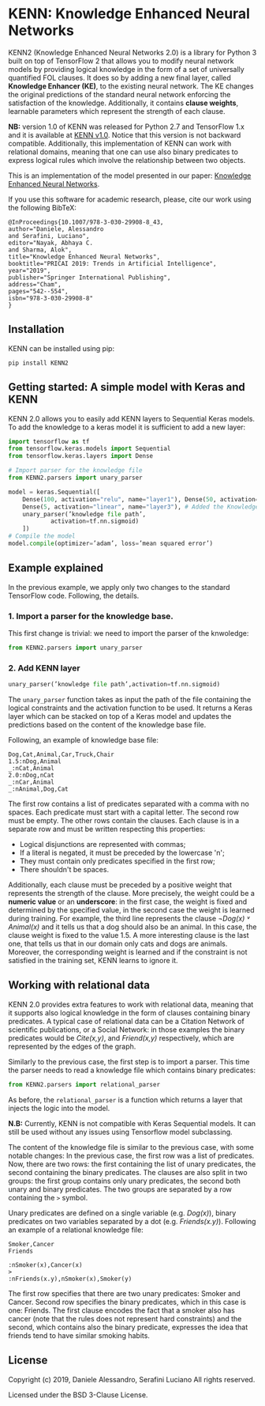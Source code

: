 # KENN: Knowledge Enhanced Neural Networks

KENN2 (Knowledge Enhanced Neural Networks 2.0) is a library for Python 3 built on top of TensorFlow 2 that allows you to modify neural network models by providing logical knowledge in the form of a set of universally quantified FOL clauses. It does so by adding a new final layer, called **Knowledge Enhancer (KE)**, to the existing neural network. The KE changes the original predictions of the standard neural network enforcing the satisfaction of the knowledge. Additionally, it contains **clause weights**, learnable parameters which represent the strength of each clause.

**NB:** version 1.0 of KENN was released for Python 2.7 and TensorFlow 1.x and it is available at [KENN v1.0](https://github.com/DanieleAlessandro/KENN). Notice that this version is not backward compatible. Additionally, this implementation of KENN can work with relational domains, meaning that one can use also binary predicates to express logical rules which involve the relationship between two objects.

This is an implementation of the model presented in our paper:
[Knowledge Enhanced Neural Networks](https://link.springer.com/chapter/10.1007/978-3-030-29908-8_43).

If you use this software for academic research, please, cite our work using the following BibTeX:

```
@InProceedings{10.1007/978-3-030-29908-8_43,
author="Daniele, Alessandro
and Serafini, Luciano",
editor="Nayak, Abhaya C.
and Sharma, Alok",
title="Knowledge Enhanced Neural Networks",
booktitle="PRICAI 2019: Trends in Artificial Intelligence",
year="2019",
publisher="Springer International Publishing",
address="Cham",
pages="542--554",
isbn="978-3-030-29908-8"
}
```

## Installation

KENN can be installed using pip:

```
pip install KENN2
```

## Getting started: A simple model with Keras and KENN

KENN 2.0 allows you to easily add KENN layers to Sequential Keras models. To add the knowledge to a keras model it is sufficient to add a new layer:

```python
import tensorflow as tf
from tensorflow.keras.models import Sequential
from tensorflow.keras.layers import Dense

# Import parser for the knowledge file
from KENN2.parsers import unary_parser

model = keras.Sequential([
    Dense(100, activation="relu", name="layer1"), Dense(50, activation="relu", name="layer2"), # Last NN layer
    Dense(5, activation="linear", name="layer3"), # Added the Knowledge Enhancer
    unary_parser(’knowledge file path’,
            activation=tf.nn.sigmoid)
    ])
# Compile the model
model.compile(optimizer=’adam’, loss=’mean squared error’)
```

## Example explained

In the previous example, we apply only two changes to the standard TensorFlow code. Following, the details.

### **1. Import a parser for the knowledge base.**

This first change is trivial: we need to import the parser of the knwoledge:

```python
from KENN2.parsers import unary_parser
```

### **2. Add KENN layer**

```python
unary_parser(’knowledge file path’,activation=tf.nn.sigmoid)
```

The `unary_parser` function takes as input the path of the file containing the logical constraints and the activation function to be used. It returns a Keras layer which can be stacked on top of a Keras model and updates the predictions based on the content of the knowledge base file.

Following, an example of knowledge base file:

```
Dog,Cat,Animal,Car,Truck,Chair
1.5:nDog,Animal
_:nCat,Animal
2.0:nDog,nCat
_:nCar,Animal
_:nAnimal,Dog,Cat
```

The first row contains a list of predicates separated with a comma with no spaces. Each predicate must start with a capital letter. The second row must be empty. The other rows contain the clauses.
Each clause is in a separate row and must be written respecting this properties:

- Logical disjunctions are represented with commas;
- If a literal is negated, it must be preceded by the lowercase 'n';
- They must contain only predicates specified in the first row;
- There shouldn't be spaces.

Additionally, each clause must be preceded by a positive weight that represents the strength of the clause. More precisely, the weight could be a **numeric value** or an **underscore**: in the first case, the weight is fixed and determined by the specified value, in the second case the weight is learned during training. For example, the third line represents the clause
_¬Dog(x) ˅ Animal(x)_
and it tells us that a dog should also be an animal. In this case, the clause weight is fixed to the value 1.5. A more interesting clause is the last one, that tells us that in our domain only cats and dogs are animals. Moreover, the corresponding weight is learned and if the constraint is not satisfied in the training set, KENN learns to ignore it.

## Working with relational data

KENN 2.0 provides extra features to work with relational data, meaning that it supports also logical knowledge in the form of clauses containing binary predicates. A typical case of relational data can be a Citation Network of scientific publications, or a Social Network: in those examples the binary predicates would be _Cite(x,y)_, and _Friend(x,y)_ respectively, which are represented by the edges of the graph.

Similarly to the previous case, the first step is to import a parser. This time the parser needs to read a knowledge file which contains binary predicates:

```python
from KENN2.parsers import relational_parser
```

As before, the `relational_parser` is a function which returns a layer that injects the logic into the model.

**N.B:** Currently, KENN is not compatible with Keras Sequential models. It can still be used without any issues using Tensorflow model subclassing.

The content of the knowledge file is similar to the previous case, with some notable changes:
In the previous case, the first row was a list of predicates. Now, there are two rows: the first containing the list of unary predicates, the second containing the binary predicates.
The clauses are also split in two groups: the first group contains only unary predicates, the second both unary and binary predicates. The two groups are separated by a row containing the `>` symbol.

Unary predicates are defined on a single variable (e.g. _Dog(x)_), binary predicates on two variables separated by a dot (e.g. _Friends(x.y)_).
Following an example of a relational knowledge file:

```
Smoker,Cancer
Friends

:nSmoker(x),Cancer(x)
>
:nFriends(x.y),nSmoker(x),Smoker(y)
```

The first row specifies that there are two unary predicates: Smoker and Cancer. Second row specifies the binary predicates, which in this case is one: Friends. The first clause encodes the fact that a smoker also has cancer (note that the rules does not represent hard constraints) and the second, which contains also the binary predicate, expresses the idea that friends tend to have similar smoking habits.

## License

Copyright (c) 2019, Daniele Alessandro, Serafini Luciano
All rights reserved.

Licensed under the BSD 3-Clause License.
